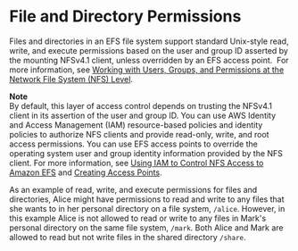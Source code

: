 # File and Directory Permissions<a name="user-and-group-permissions"></a>

Files and directories in an EFS file system support standard Unix\-style read, write, and execute permissions based on the user and group ID asserted by the mounting NFSv4\.1 client, unless overridden by an EFS access point\.  For more information, see [Working with Users, Groups, and Permissions at the Network File System \(NFS\) Level](accessing-fs-nfs-permissions.md)\.

**Note**  
By default, this layer of access control depends on trusting the NFSv4\.1 client in its assertion of the user and group ID\. You can use AWS Identity and Access Management \(IAM\) resource\-based policies and identity policies to authorize NFS clients and provide read\-only, write, and root access permissions\. You can use EFS access points to override the operating system user and group identity information provided by the NFS client\. For more information, see [Using IAM to Control NFS Access to Amazon EFS](iam-access-control-nfs-efs.md) and [Creating Access Points](create-access-point.md)\.

As an example of read, write, and execute permissions for files and directories, Alice might have permissions to read and write to any files that she wants to in her personal directory on a file system, `/alice`\. However, in this example Alice is not allowed to read or write to any files in Mark's personal directory on the same file system, `/mark`\. Both Alice and Mark are allowed to read but not write files in the shared directory `/share`\.